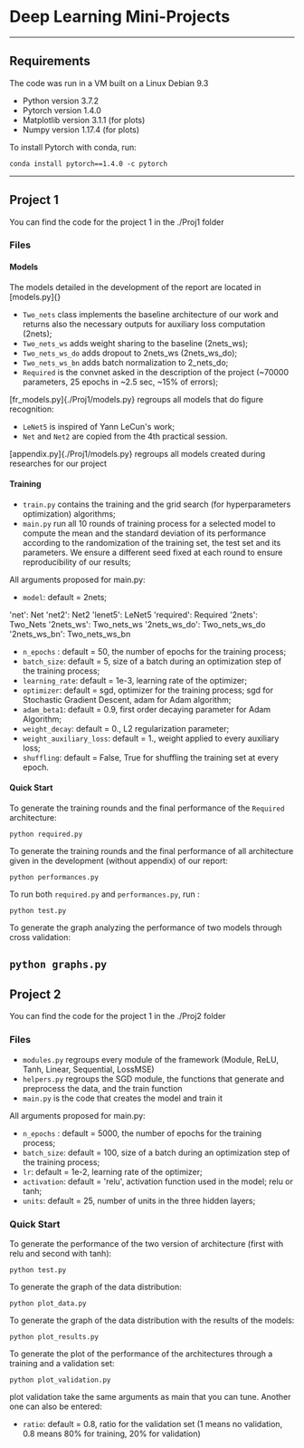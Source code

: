 # Deep Learning Mini-Projects
-------
## Requirements
The code was run in a VM built on a Linux Debian 9.3

* Python version 3.7.2
* Pytorch version 1.4.0
* Matplotlib version 3.1.1 (for plots)
* Numpy version 1.17.4 (for plots)

To install Pytorch with conda, run:

`conda install pytorch==1.4.0 -c pytorch`


------------------------
## Project 1

You can find the code for the project 1 in the ./Proj1 folder

### Files

#### Models
The models detailed in the development of the report are located in [models.py]{}
* `Two_nets` class implements the baseline architecture of our work and returns also the necessary outputs for auxiliary loss computation (2nets);
* `Two_nets_ws` adds weight sharing to the baseline (2nets_ws);
* `Two_nets_ws_do` adds dropout to 2nets_ws (2nets_ws_do);
* `Two_nets_ws_bn` adds batch normalization to 2_nets_do;
* `Required` is the convnet asked in the description of the project (~70000 parameters, 25 epochs in ~2.5 sec, ~15% of errors);

[fr_models.py]{./Proj1/models.py} regroups all models that do figure recognition:
* `LeNet5` is inspired of Yann LeCun's work;
* `Net` and `Net2` are copied from the 4th practical session.

[appendix.py]{./Proj1/models.py} regroups all models created during researches for our project

#### Training
* `train.py` contains the training and the grid search (for hyperparameters optimization) algorithms;
* `main.py` run all 10 rounds of training process for a selected model to compute the mean and the standard deviation of its performance according to the randomization of the training set, the test set and its parameters. We ensure a different seed fixed at each round to ensure reproducibility of our results;

All arguments proposed for main.py:
* `model`: default = 2nets;

'net': Net
'net2': Net2
'lenet5': LeNet5
'required': Required
'2nets': Two_Nets
'2nets_ws': Two_nets_ws
'2nets_ws_do': Two_nets_ws_do
'2nets_ws_bn': Two_nets_ws_bn

* `n_epochs` : default = 50, the number of epochs for the training process;
* `batch_size`: default = 5, size of a batch during an optimization step of the training process;
* `learning_rate`: default = 1e-3, learning rate of the optimizer;
* `optimizer`: default = sgd, optimizer for the training process; sgd for Stochastic Gradient Descent, adam for Adam algorithm;
* `adam_beta1`: default = 0.9, first order decaying parameter for Adam Algorithm;
* `weight_decay`: default = 0., L2 regularization parameter;
* `weight_auxiliary_loss`: default = 1., weight applied to every auxiliary loss;
* `shuffling`: default = False, True for shuffling the training set at every epoch.

#### Quick Start
To generate the training rounds and the final performance of the `Required` architecture:

`python required.py`

To generate the training rounds and the final performance of all architecture given in the development (without appendix) of our report:

`python performances.py`

To run both `required.py` and `performances.py`, run :

`python test.py`

To generate the graph analyzing the performance of two models through cross validation:

`python graphs.py`
--------------------
## Project 2

You can find the code for the project 1 in the ./Proj2 folder

### Files

* `modules.py` regroups every module of the framework (Module, ReLU, Tanh, Linear, Sequential, LossMSE)
* `helpers.py` regroups the SGD module, the functions that generate and preprocess the data, and the train function
* `main.py` is the code that creates the model and train it

All arguments proposed for main.py:
* `n_epochs` : default = 5000, the number of epochs for the training process;
* `batch_size`: default = 100, size of a batch during an optimization step of the training process;
* `lr`: default = 1e-2, learning rate of the optimizer;
* `activation`: default = 'relu', activation function used in the model; relu or tanh;
* `units`: default = 25, number of units in the three hidden layers;

### Quick Start
To generate the performance of the two version of architecture (first with relu and second with tanh):

`python test.py`

To generate the graph of the data distribution:

`python plot_data.py`

To generate the graph of the data distribution with the results of the models:

`python plot_results.py`

To generate the plot of the performance of the architectures through a training and a validation set:

`python plot_validation.py`

plot validation take the same arguments as main that you can tune. Another one can also be entered:
* `ratio`: default = 0.8, ratio for the validation set (1 means no validation, 0.8 means 80% for training, 20% for validation)
